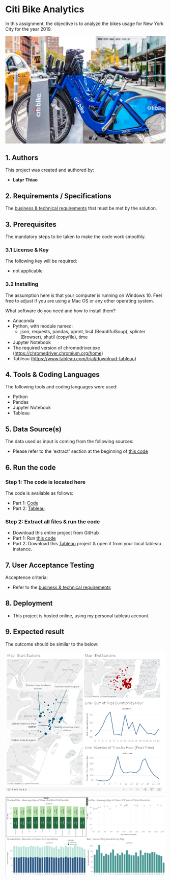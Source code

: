 # **Citi Bike Analytics**

In this assignment, the objective is to analyze the bikes usage for New York City for the year 2019.

<p align="center">
  <img src="citibike.jpg">
</p>

## **1. Authors**

This project was created and authored by:
* **Latyr Thiao**


## **2. Requirements / Specifications**

The [business & technical requirements](01-Instructions) that must be met by the solution.

## **3. Prerequisites**

The mandatory steps to be taken to make the code work smoothly.

### **3.1 License & Key**

The following key will be required:
* not applicable


### **3.2 Installing**

The assumption here is that your computer is running on Windows 10.
Feel free to adjust if you are using a Mac OS or any other operating system.

What software do you need and how to install them?

* Anaconda
* Python, with module named: 
  * json, requests, pandas, pprint, bs4 (BeautifulSoup), splinter (Browser), shutil (copyfile), time
* Jupyter Notebook
* The required version of chromedriver.exe (https://chromedriver.chromium.org/home)
* Tableau (https://www.tableau.com/trial/download-tableau)



## **4. Tools & Coding Languages**

The following tools and coding languages were used:

* Python
* Pandas
* Jupyter Notebook
* Tableau


## **5. Data Source(s)**

The data used as input is coming from the following sources:
* Please refer to the 'extract' section at the beginning of [this code](02-Analysis/02_Pre_Tableau.ipynb)


## **6. Run the code**


### **Step 1: The code is located here**
The code is available as follows:
* Part 1: [Code](02-Analysis/02_Pre_Tableau.ipynb)
* Part 2: [Tableau](https://public.tableau.com/profile/latyr#!/vizhome/TableauHomework_15950296476620/StartEndStationsAnalysis?publish=yes) 


### **Step 2: Extract all files & run the code**
* Download this entire project from GitHub
* Part 1: Run [this code](02-Analysis/02_Pre_Tableau.ipynb)
* Part 2: Download this [Tableau](https://public.tableau.com/app/profile/latyr/viz/TableauHomework_15950296476620/StartEndStationsAnalysis) project & open it from your local tableau instance.

## **7. User Acceptance Testing**

Acceptence criteria:  

* Refer to the [business & technical requirements](01-Instructions)

## **8. Deployment**

* This project is hosted online, using my personal tableau account.


## **9. Expected result**

The outcome should be similar to the below:

<p align="center">
  <img src="Dashboard_1.png">
</p> 

<p align="center">
  <img src="Dashboard_2.png">
</p> 





